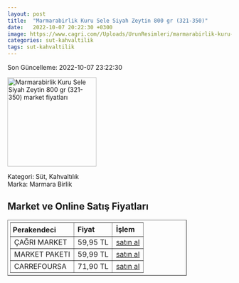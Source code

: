 ```yaml
---
layout: post
title:  "Marmarabirlik Kuru Sele Siyah Zeytin 800 gr (321-350)"
date:   2022-10-07 20:22:30 +0300
image: https://www.cagri.com//Uploads/UrunResimleri/marmarabirlik-kuru-sele-siyah-zeytin-8-fe-8c1.jpg
categories: sut-kahvaltilik
tags: sut-kahvaltilik
---
```


Son Güncelleme: 2022-10-07 23:22:30

<img src="https://www.cagri.com//Uploads/UrunResimleri/marmarabirlik-kuru-sele-siyah-zeytin-8-fe-8c1.jpg" width="200" alt="Marmarabirlik Kuru Sele Siyah Zeytin 800 gr (321-350) market fiyatları" />

Kategori: Süt, Kahvaltılık
<br />
Marka: Marmara Birlik

<h2>Market ve Online Satış Fiyatları</h2>

<table border="1" style="padding: 5px;width:80%;">
  <tr>
    <td style="padding: 5px;"><strong>Perakendeci</strong></td>
    <td><strong>Fiyat</strong></td>
    <td><strong>İşlem</strong></td>
  </tr>
  <tr>
              <td title="Çağrı Market">ÇAĞRI MARKET</td>
              <td>59,95 TL</td>
              <td><a title="Çağrı Market" target="_blank" href="https://www.cagri.com/marmarabirlik-kuru-sele-siyah-zeytin-800-gr-321-350-21153">satın al</a></td>
            </tr><tr>
              <td title="Market Paketi">MARKET PAKETI</td>
              <td>59,99 TL</td>
              <td><a title="Market Paketi" target="_blank" href="https://www.marketpaketi.com.tr/marmarabirlik-kuru-sele-zeytin-xs-800-gr-p-539518">satın al</a></td>
            </tr><tr>
              <td title="CarrefourSA">CARREFOURSA</td>
              <td>71,90 TL</td>
              <td><a title="CarrefourSA" target="_blank" href="https://www.carrefoursa.com/marmarabirlik-kuru-sele-zeytin-800-g-xs-321-350--p-30030289">satın al</a></td>
            </tr>
</table>
